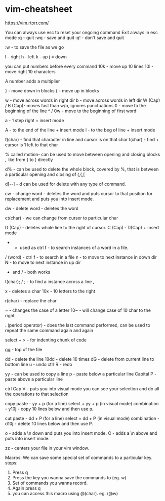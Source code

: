 # vim-cheatsheet

https://vim.rtorr.com/

You can always use esc to reset your ongoing command
Exit always in esc mode
:q - quit
:wq - save and quit
:q! - don't save and quit

:w - to save the file as we go

l - right
h - left
k - up
j = down

you can put numbers before every command
10k - move up 10 lines
10l - move right 10 characters

A number adds a multiplier

} - move down in blocks
{ - move up in blocks

w - move across words in right dir
b - move across words in left dir
W (Cap) / B (Cap)- moves fast than w/b, ignores punctuations
0 - move to the beginning of the line
^ / 0w - move to the beginning of first word

a - 1 step right + insert mode

A - to the end of the line + insert mode
I - to the beg of line + insert mode

f(char) - find that character in line and cursor is on that char
t(char) - find + cursor is 1 left to that char

% called motion- can be used to move between opening and closing blocks , like from { to } directly

d% - can be used to delete the whole block, covered by %, that is between a particular opening and closing of (,{,[

d[--] - d can be used for delete with any type of command.

cw - change word - deletes the word and puts cursor to that position for replacement and puts you into insert mode.

dw - delete word - deletes the word

ct(char) - we can change from cursor to particular char

D (Cap) - deletes whole line to the right of cursor.
C (Cap) - D(Cap) + insert mode

* - used as ctrl f - to search instances of a word in a file.

/ (word) - ctrl f - to search in a file
n - to move to next instance in down dir
N - to move to next instance in up dir

* and /  - both works

t(char); / ; - to find a instance across a line , 

x - deletes a char
10x - 10 letters to the right

r(char) - replace the char

~ - changes the case of a letter
10~ - will change case of 10 char to the right

. (period operator) - does the last command performed, can be used to repeat the same command again and again 

select + > - for indenting chunk of code

gg - top of the file


dd - delete the line
10dd - delete 10 times
dG - delete from current line to bottom line 
u - undo 
ctrl R - redo

yy - can be used to copy a line
p - paste below a particular line
Capital P - paste above a particular line

ctrl Cap V - puts you into visual mode
you can see your selection and do all the operations to that selection

copy paste - 
yy + p (for a line)
select + yy + p (in visual mode)
combination - y10j - copy 10 lines below and then use p.

cut paste - 
dd + P (for a line)
select + dd + P (in visual mode)
combination - d10j - delete 10 lines below and then use P.

o - adds a \n down and puts you into insert mode.
O - adds a \n above and puts into insert mode.

zz - centers your file in your vim window.


Macros:
We can save some special set of commands to a particular key.
steps:
1. Press q
2. Press the key you wanna save the commands to (eg. w)
3. Set of commands you wanna record.
4. Again press q
5. you can access this macro using @(char). eg. (@w)
